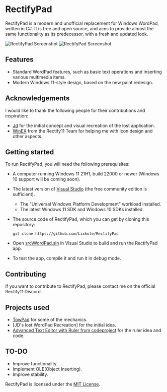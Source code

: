 # RectifyPad
RectifyPad is a modern and unofficial replacement for Windows WordPad, written in C#. It is free and open source, and aims to provide almost the same functionality as its predecessor, with a fresh and updated look.

![RectifyPad Screenshot](https://github.com/Lixkote/WordPad11/blob/main/darkpreview.png)
![RectifyPad Screenshot](https://github.com/Lixkote/WordPad11/blob/main/lightpreview.png)

## Features
- Standard WordPad features, such as basic text operations and inserting various multimedia items.
- Modern Windows 11-style design, based on the new paint redesign.

## Acknowledgements
I would like to thank the following people for their contributions and inspiration:
 - [Jd](https://github.com/Jd-1206) for the initial concept and visual recreation of the lost application.
 - [WinEX](https://github.com/WinExperiments) from the Rectify11 Team for helping me with icon design and other aspects.

## Getting started
To run RectifyPad, you will need the following prerequisites:
- A computer running Windows 11 21H1, build 22000 or newer (Windows 10 support will be coming soon).
- The latest version of [Visual Studio](https://developer.microsoft.com/en-us/windows/downloads) (the free community edition is sufficient).
  - The "Universal Windows Platform Development" workload installed.
  - The latest Windows 11 SDK and Windows 10 SDKs installed.


- The source code of RectifyPad, which you can get by cloning this repository:
    ```
    git clone https://github.com/Lixkote/RectifyPad
    ```

- Open [src\WordPad.sln](/src/WordPad.sln) in Visual Studio to build and run the RectifyPad app.
- To test the app, compile it and run it in debug mode.

## Contributing
If you want to contribute to RectifyPad, please contact me on the official Rectify11 Discord.

## Projects used
 - [TowPad](https://github.com/itsWindows11/TowPad) for some of the mechanics.
 - [JD's lost WordPad Recreation] for the initial idea.
 - [Advanced Text Editor with Ruler from codeproject](https://www.codeproject.com/Articles/22783/Advanced-Text-Editor-with-Ruler) for the ruler idea and code.

## TO-DO
  - Improve functionality.
  - Implement OLE(Object Inserting).
  - Improve stability.
  
RectifyPad is licensed under the [MIT License](./LICENSE).